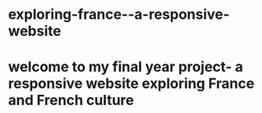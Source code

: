 # exploring-france--a-responsive-website

# welcome to my final year project- a responsive website exploring France and French culture
